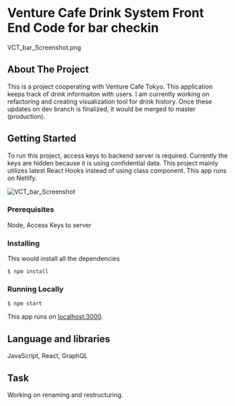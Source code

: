 # Venture Cafe Drink System Front End Code for bar checkin

VCT_bar_Screenshot.png

## About The Project
This is a project cooperating with Venture Cafe Tokyo. This application keeps track of drink informaiton with users. I am currently working on refactoring and creating visualization tool for drink history. Once these updates on dev branch is finalized, it would be merged to master (production).

## Getting Started
To run this project, access keys to backend server is required. Currently the keys are hidden because it is using confidential data. This project mainly utilizes latest React Hooks instead of using class component.
This app runs on Netlify.

![VCT_bar_Screenshot](https://user-images.githubusercontent.com/32227575/75651666-ae398180-5c1e-11ea-8479-e8ca9cb93120.png)

### Prerequisites
Node, Access Keys to server

### Installing
This would install all the dependencies
```
$ npm install
```

### Running Locally
```
$ npm start
```
This app runs on [localhost:3000](http://localhost:3000/).


## Language and libraries
JavaScript, React, GraphQL

## Task
Working on renaming and restructuring.

